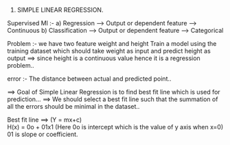 
1. SIMPLE LINEAR REGRESSION.

Supervised Ml :-  a) Regression  --> Output or dependent feature --> Continuous
                  b) Classification --> Output or dependent feature --> Categorical



Problem :- we have two feature weight and height Train a model using the training dataset which should take weight as input and predict height as output 
==> since height is a continuous value hence it is a regression problem..

error :- The distance between actual and predicted point..

==> Goal of Simple Linear Regression is to find best fit line which is used for prediction...
==> We should select a best fit line such that the summation of all the errors should be minimal in the dataset..


Best fit line ==> (Y = mx+c)                                                                                                                      
                  H(x) = 0o + 01x1 (Here 0o is intercept which is the value of y axis when x=0)
                                   01 is slope or coefficient. 


